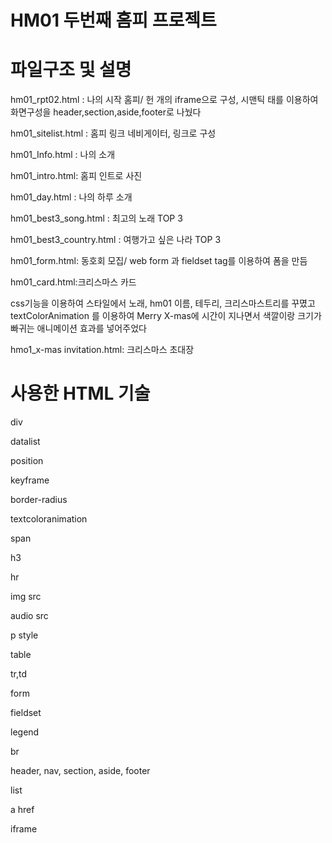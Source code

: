 # HM01 두번째 홈피 프로젝트

# 파일구조 및 설명
hm01_rpt02.html : 나의 시작 홈피/ 헌 개의 iframe으로 구성, 시맨틱 태를 이용하여 화면구성을 header,section,aside,footer로 나눴다

hm01_sitelist.html : 홈피 링크 네비게이터, 링크로 구성

hm01_Info.html : 나의 소개

hm01_intro.html: 홈피 인트로 사진

hm01_day.html : 나의 하루 소개

hm01_best3_song.html : 최고의 노래 TOP 3

hm01_best3_country.html : 여행가고 싶은 나라 TOP 3

hm01_form.html: 동호회 모집/ web form 과 fieldset tag를 이용하여 폼을 만듬

hm01_card.html:크리스마스 카드

css기능을 이용하여 스타일에서 노래, hm01 이름, 테두리, 크리스마스트리를 꾸몄고 textColorAnimation 를 이용하여 Merry X-mas에 시간이 지나면서 색깔이랑 크기가 빠귀는 애니메이션 효과를 넣어주었다

hmo1_x-mas invitation.html: 크리스마스 초대장

# 사용한 HTML 기술

div

datalist

position

keyframe

border-radius

textcoloranimation

span

h3

hr

img src

audio src

p style

table

tr,td

form

fieldset

legend

br

header, nav, section, aside, footer

list

a href

iframe
